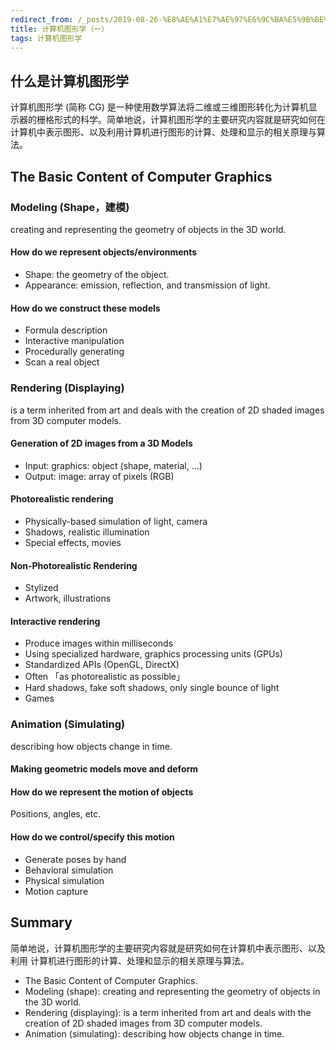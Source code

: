 ```yaml
---
redirect_from: /_posts/2019-08-26-%E8%AE%A1%E7%AE%97%E6%9C%BA%E5%9B%BE%E5%BD%A2%E5%AD%A6-%E4%B8%80/
title: 计算机图形学（一）
tags: 计算机图形学
---
```


## 什么是计算机图形学

计算机图形学 (简称 CG) 是一种使用数学算法将二维或三维图形转化为计算机显示器的栅格形式的科学。简单地说，计算机图形学的主要研究内容就是研究如何在计算机中表示图形、以及利用计算机进行图形的计算、处理和显示的相关原理与算法。

## The Basic Content of Computer Graphics

### Modeling (Shape，建模)

creating and representing the geometry of objects in the 3D world.

#### How do we represent objects/environments

- Shape: the geometry of the object.
- Appearance: emission, reflection, and transmission of light.

#### How do we construct these models

- Formula description
- Interactive manipulation
- Procedurally generating
- Scan a real object

### Rendering (Displaying)

is a term inherited from art and deals with the creation of 2D shaded images from 3D computer models.

#### Generation of 2D images from a 3D Models

- Input: graphics: object (shape, material, …)
- Output: image: array of pixels (RGB)

#### Photorealistic rendering

- Physically-based simulation of light, camera
- Shadows, realistic illumination
- Special effects, movies

#### Non-Photorealistic Rendering

- Stylized
- Artwork, illustrations

#### Interactive rendering

- Produce images within milliseconds
- Using specialized hardware, graphics processing units (GPUs)
- Standardized APIs (OpenGL, DirectX)
- Often 「as photorealistic as possible」
- Hard shadows, fake soft shadows, only single bounce of light
- Games

### Animation (Simulating)

describing how objects change in time.

#### Making geometric models move and deform

#### How do we represent the motion of objects

Positions, angles, etc.

#### How do we control/specify this motion

- Generate poses by hand
- Behavioral simulation
- Physical simulation
- Motion capture

## Summary

简单地说，计算机图形学的主要研究内容就是研究如何在计算机中表示图形、以及利用 计算机进行图形的计算、处理和显示的相关原理与算法。

- The Basic Content of Computer Graphics.
- Modeling (shape): creating and representing the geometry of objects in the 3D world.
- Rendering (displaying): is a term inherited from art and deals with the creation of 2D shaded images from 3D computer models.
- Animation (simulating): describing how objects change in time.
